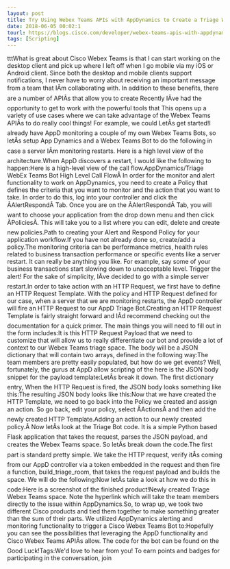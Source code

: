 ```yaml
---
layout: post
title: Try Using Webex Teams APIs with AppDynamics to Create a Triage Webex Teams Space
date: 2018-06-05 00:02:1
tourl: https://blogs.cisco.com/developer/webex-teams-apis-with-appdynamics-triage-space
tags: [Scripting]
---
```

tttWhat is great about Cisco Webex Teams is that I can start working on the desktop client and pick up where I left off when I go mobile via my iOS or Android client. Since both the desktop and mobile clients support notifications, I never have to worry about receiving an important message from a team that IÂm collaborating with. In addition to these benefits, there are a number of APIÂs that allow you to create Recently IÂve had the opportunity to get to work with the powerful tools that This opens up a variety of use cases where we can take advantage of the Webex Teams APIÂs to do really cool things! For example, we could LetÂs get started!I already have AppD monitoring a couple of my own Webex Teams Bots, so letÂs setup App Dynamics and a Webex Teams Bot to do the following in case a server IÂm monitoring restarts. Here is a high level view of the architecture.When AppD discovers a restart, I would like the following to happen:Here is a high-level view of the call flow.AppDynamics/Triage WebEx Teams Bot High Level Call FlowÂ In order for the monitor and alert functionality to work on AppDynamics, you need to create a Policy that defines the criteria that you want to monitor and the action that you want to take. In order to do this, log into your controller and click the ÂAlertRespondÂ Tab. Once you are on the ÂAlertRespondÂ Tab, you will want to choose your application from the drop down menu and then click ÂPoliciesÂ. This will take you to a list where you can edit, delete and create new policies.Path to creating your Alert and Respond Policy for your application workflow.If you have not already done so, create/add a policy.The monitoring criteria can be performance metrics, health rules related to business transaction performance or specific events like a server restart. It can really be anything you like. For example, say some of your business transactions start slowing down to unacceptable level. Trigger the alert! For the sake of simplicity, IÂve decided to go with a simple server restart.In order to take action with an HTTP Request, we first have to define an HTTP Request Template. With the policy and HTTP Request defined for our case, when a server that we are monitoring restarts, the AppD controller will fire an HTTP Request to our AppD Triage Bot.Creating an HTTP Request Template is fairly straight forward and IÂd recommend checking out the documentation for a quick primer. The main things you will need to fill out in the form includes:It is this HTTP Request Payload that we need to customize that will allow us to really differentiate our bot and provide a lot of context to our Webex Teams triage space. The body will be a JSON dictionary that will contain two arrays, defined in the following way:The team members are pretty easily populated, but how do we get events? Well, fortunately, the gurus at AppD allow scripting of the here is the JSON body snippet for the payload template:LetÂs break it down. The first dictionary entry, When the HTTP Request is fired, the JSON body looks something like this:The resulting JSON body looks like this:Now that we have created the HTTP Template, we need to go back into the Policy we created and assign an action. So go back, edit your policy, select ÂActionsÂ and then add the newly created HTTP Template.Adding an action to our newly created policy.Â Now letÂs look at the Triage Bot code. It is a simple Python based Flask application that takes the request, parses the JSON payload, and creates the Webex Teams space. So letÂs break down the code.The first part is standard pretty simple. We take the HTTP request, verify itÂs coming from our AppD controller via a token embedded in the request and then fire a function, build_triage_room, that takes the request payload and builds the space. We will do the following:Now letÂs take a look at how we do this in code:Here is a screenshot of the finished product!Newly created Triage Webex Teams space. Note the hyperlink which will take the team members directly to the issue within AppDynamics.So, to wrap up, we took two different Cisco products and tied them together to make something greater than the sum of their parts. We utilized AppDynamics alerting and monitoring functionality to trigger a Cisco Webex Teams Bot to:Hopefully you can see the possibilities that leveraging the AppD functionality and Cisco Webex Teams APIÂs allow. The code for the bot can be found on the Good Luck!Tags:We'd love to hear from you! To earn points and badges for participating in the conversation, join 